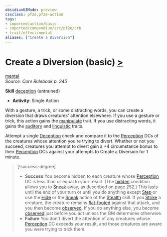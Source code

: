 ```yaml
---
obsidianUIMode: preview
cssclass: pf2e,pf2e-action
tags:
- imported/action/basic
- imported/compendium/src/pf2e/crb
- trait/effect/mental
aliases: ["Create a Diversion"]
---
```

# Create a Diversion (basic) [>](chapter-9-playing-the-game.md#Actions "Single Action")
[mental](mental.md)  
*Source: Core Rulebook p. 245*  

**Skill** [deception](../../compendium/skills.md#Deception) (untrained)
- **Activity**: Single Action

With a gesture, a trick, or some distracting words, you can create a diversion that draws creatures' attention elsewhere. If you use a gesture or trick, this action gains the [manipulate](manipulate.md) trait. If you use distracting words, it gains the [auditory](auditory.md) and [linguistic](linguistic.md) traits.

Attempt a single [Deception](../../compendium/skills.md#Deception) check and compare it to the [Perception](../../compendium/skills.md#Perception) DCs of the creatures whose attention you're trying to divert. Whether or not you succeed, creatures you attempt to divert gain a +4 circumstance bonus to their [Perception](../../compendium/skills.md#Perception) DCs against your attempts to Create a Diversion for 1 minute.

> [!success-degree] 
> - **Success** You become hidden to each creature whose [Perception](../../compendium/skills.md#Perception) DC is less than or equal to your result. (The [hidden](conditions.md#Hidden) condition allows you to [Sneak](sneak.md) away, as described on page 252.) This lasts until the end of your turn or until you do anything except [Step](step.md) or use the [Hide](rules/actions/hide.md) or the [Sneak](sneak.md) action of the [Stealth](../../compendium/skills.md#Stealth) skill. If you [Strike](strike.md) a creature, the creature remains [flat-footed](conditions.md#Flat-footed) against that attack, and you then become [observed](conditions.md#Observed). If you do anything else, you become [observed](conditions.md#Observed) just before you act unless the GM determines otherwise.
> - **Failure** You don't divert the attention of any creatures whose [Perception](../../compendium/skills.md#Perception) DC exceeds your result, and those creatures are aware you were trying to trick them.